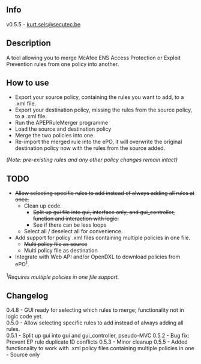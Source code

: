 ## Info
v0.5.5 - kurt.sels@secutec.be

## Description
A tool allowing you to merge McAfee ENS Access Protection or Exploit Prevention rules from one policy into another.

## How to use
* Export your source policy, containing the rules you want to add, to a .xml file.
* Export your destination policy, missing the rules from the source policy, to a .xml file.
* Run the APEPRuleMerger programme
* Load the source and destination policy
* Merge the two policies into one.
* Re-import the merged rule into the ePO, it will overwrite the original destination policy now with the rules from the source added.

*(Note: pre-existing rules and any other policy changes remain intact)*

## TODO
* ~~Allow selecting specific rules to add instead of always adding all rules at once.~~
  * Clean up code.
    * ~~Split up gui file into gui, interface only, and gui_controller, function and interaction with logic.~~
    * See if there can be less loops
  * Select all / deselect all for convenience.
* Add support for policy .xml files containing multiple policies in one file.
    * ~~Multi policy file as source~~
    * Multi policy file as destination
* Integrate with Web API and/or OpenDXL to download policies from ePO<sup>1</sup>.

<sup>1</sup>*Requires multiple policies in one file support.*

## Changelog
0.4.8 - GUI ready for selecting which rules to merge; functionality not in logic code yet.  
0.5.0 - Allow selecting specific rules to add instead of always adding all rules.  
0.5.1 - Split up gui into gui and gui_controller, pseudo-MVC
0.5.2 - Bug fix: Prevent EP rule duplicate ID conflicts
0.5.3 - Minor cleanup
0.5.5 - Added functionality to work with .xml policy files containing multiple policies in one - Source only